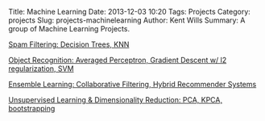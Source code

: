 Title: Machine Learning
Date: 2013-12-03 10:20
Tags: Projects
Category: projects
Slug: projects-machinelearning
Author: Kent Wills
Summary: A group of Machine Learning Projects.

<div>
<p><a href="http://nbviewer.ipython.org/gist/kentwills/8521669">Spam Filtering: Decision Trees, KNN</a></p>
<p><a href="http://nbviewer.ipython.org/gist/kentwills/8521765">Object Recognition: Averaged Perceptron, Gradient Descent w/ l2 regularization, SVM</a></p>
<p><a href="http://nbviewer.ipython.org/gist/kentwills/8521805">Ensemble Learning: Collaborative Filtering, Hybrid Recommender Systems</a></p>
<p><a href="http://nbviewer.ipython.org/gist/kentwills/8521829">Unsupervised Learning & Dimensionality Reduction: PCA, KPCA, bootstrapping</a></p>
</div>

